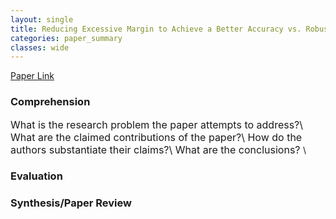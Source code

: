 ```yaml
---
layout: single
title: Reducing Excessive Margin to Achieve a Better Accuracy vs. Robustness Trade-off
categories: paper_summary
classes: wide
---
```


[Paper Link]([https://link-url-here.org](https://openreview.net/pdf?id=Azh9QBQ4tR7))

### Comprehension
<font size="3">
What is the research problem the paper attempts to address?\
What are the claimed contributions of the paper?\
How do the authors substantiate their claims?\
What are the conclusions? </font>\

### Evaluation

### Synthesis/Paper Review
